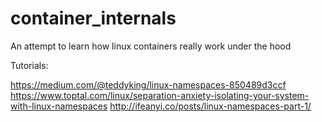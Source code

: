 # container_internals
An attempt to learn how linux containers really work under the hood

Tutorials:

https://medium.com/@teddyking/linux-namespaces-850489d3ccf
https://www.toptal.com/linux/separation-anxiety-isolating-your-system-with-linux-namespaces
http://ifeanyi.co/posts/linux-namespaces-part-1/
